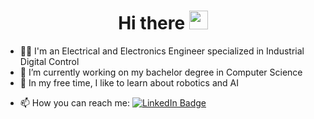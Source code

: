 
<!--
<div align="center">
<img src="https://media.giphy.com/media/lP8xu5t2DLGG045H8F/giphy.gif" width="100"/>
</div>
-->

<!--
<div align="center">
<img src="https://komarev.com/ghpvc/?username=your-Aya-HaidarAhmad&style=flat-square&color=blue" alt=""/>
</div>
-->

<h1 align="center">
  Hi there 
<img src="https://media.giphy.com/media/hvRJCLFzcasrR4ia7z/giphy.gif" width="30px"/>
</h1>

<!--
<div align="center">
  <img src="https://media.giphy.com/media/dWesBcTLavkZuG35MI/giphy.gif" width="600" height="300"/>
</div>
-->


- :woman_technologist: I'm an Electrical and Electronics Engineer specialized in Industrial Digital Control
- 🔭 I’m currently working on my bachelor degree in Computer Science 
- 🌱 In my free time, I like to learn about robotics and AI
<!-- :book: To recharge, I like to read books -->
- 📫 How you can reach me: <a href="https://www.linkedin.com/in/aya-haidarahmad"><img src="https://img.shields.io/badge/LinkedIn-blue?style=for-the-badge&logo=linkedin&logoColor=white" alt="LinkedIn Badge"/></a>


<!--
[![Aya's github stats](https://github-readme-stats.vercel.app/api?username=Aya-HaidarAhmad&count_private=true&show_icons=true&theme=radical&hide_rank=false)](https://github.com/anuraghazra/github-readme-stats)
-->

<!--
[![Top Langs](https://github-readme-stats.vercel.app/api/top-langs/?username=Aya-HaidarAhmad&layout=compact&theme=vision-friendly-dark)](https://github.com/anuraghazra/github-readme-stats)
-->

<!--
comment
-->
